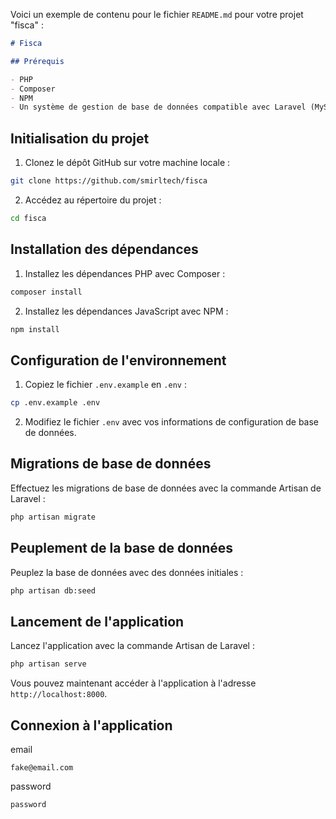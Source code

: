 Voici un exemple de contenu pour le fichier `README.md` pour votre projet "fisca" :

```markdown
# Fisca

## Prérequis

- PHP
- Composer
- NPM
- Un système de gestion de base de données compatible avec Laravel (MySQL, PostgreSQL, SQLite, etc.)
```
## Initialisation du projet

1. Clonez le dépôt GitHub sur votre machine locale :
```bash
git clone https://github.com/smirltech/fisca
```

2. Accédez au répertoire du projet :

```bash
cd fisca
```

## Installation des dépendances

1. Installez les dépendances PHP avec Composer :

```bash
composer install
```

2. Installez les dépendances JavaScript avec NPM :

```bash
npm install
```

## Configuration de l'environnement

1. Copiez le fichier `.env.example` en `.env` :

```bash
cp .env.example .env
```

2. Modifiez le fichier `.env` avec vos informations de configuration de base de données.

## Migrations de base de données

Effectuez les migrations de base de données avec la commande Artisan de Laravel :

```bash
php artisan migrate
```

## Peuplement de la base de données

Peuplez la base de données avec des données initiales :

```bash
php artisan db:seed
```

## Lancement de l'application

Lancez l'application avec la commande Artisan de Laravel :

```bash
php artisan serve
```

Vous pouvez maintenant accéder à l'application à l'adresse `http://localhost:8000`.

## Connexion à l'application
email
```user name
fake@email.com
```

password
```password
password
```
